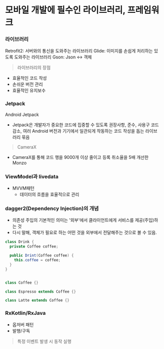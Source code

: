 # 모바일 개발에 필수인 라이브러리, 프레임워크

### 라이브러리

Retrofit2: 서버와의 통신을 도와주는 라이브러리
Glide: 이미지를 손쉽게 처리하는 있도록 도와주는 라이브러리
Gson: Json <-> 객체

> 라이브러리의 장점

- 효율적인 코드 작성
- 손쉬운 버전 관리
- 효율적인 유지보수

### Jetpack

Android Jetpack

- Jetpack은 개발자가 중요한 코드에 집중할 수 있도록 권장사항, 준수, 사용구 코드 감소, 여러 Android 버전과 기기에서 일관되게 작동하는 코드 작성을 돕는 라이브러리 묶음

> CameraX

- CameraX를 통해 코드 행을 9000개 이상 줄이고 등록 취소율을 5배 개선한 Monzo

### ViewModel과 livedata

- MVVM패턴
  - 데이터의 흐름을 효율적으로 관리

### dagger2(Dependency Injection)의 개념

- 의존성 주입의 기본적인 의미는 '외부'에서 클라이언트에게 서비스를 제공(주입)하는 것
- 다시 말해, 객체가 필요로 하는 어떤 것을 외부에서 전달해주는 것으로 볼 수 있음.

```java
class Drink {
  private Coffee coffee;

  public Drint(Coffee coffee) {
    this.coffee = coffee;
  }
}


class Coffee {}

class Espresso extends Coffee {}

class Latte extends Coffee {}
```

### RxKotlin/RxJava
- 옵저버 패턴
- 발행/구독

> 특정 이벤트 발생 시 동작 실행  

